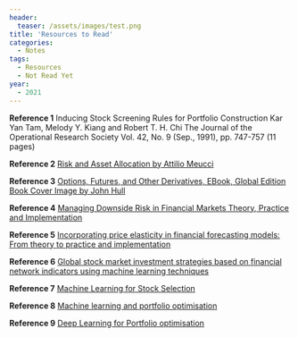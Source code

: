 ```yaml
---
header:
  teaser: /assets/images/test.png
title: 'Resources to Read'
categories:
  - Notes
tags:
  - Resources
  - Not Read Yet
year:
  - 2021
---
```


**Reference 1** 
Inducing Stock Screening Rules for Portfolio Construction
Kar Yan Tam, Melody Y. Kiang and Robert T. H. Chi 
The Journal of the Operational Research Society
Vol. 42, No. 9 (Sep., 1991), pp. 747-757 (11 pages)

**Reference 2** 
[Risk and Asset Allocation by Attilio Meucci](https://link-springer-com.libproxy.york.ac.uk/content/pdf/10.1007%2F978-3-540-27904-4.pdf)

**Reference 3**
[Options, Futures, and Other Derivatives, EBook, Global Edition Book Cover Image by John Hull](https://ebookcentral-proquest-com.libproxy.york.ac.uk/lib/york-ebooks/reader.action?docID=5186416)

**Reference 4**
[Managing Downside Risk in Financial Markets Theory, Practice and Implementation](https://www-sciencedirect-com.libproxy.york.ac.uk/book/9780750648639/managing-downside-risk-in-financial-markets)

**Reference 5**
[Incorporating price elasticity in financial forecasting models: From theory to practice and implementation](https://www-tandfonline-com.libproxy.york.ac.uk/doi/full/10.1080/08832323.2018.1507989)

**Reference 6**
[Global stock market investment strategies based on financial network indicators using machine learning techniques](https://www.sciencedirect.com/science/article/abs/pii/S0957417418305761)

**Reference 7**
[Machine Learning for Stock Selection](https://www.tandfonline.com/doi/abs/10.1080/0015198X.2019.1596678)

**Reference 8**
[Machine learning and portfolio optimisation](http://www.optimization-online.org/DB_FILE/2014/11/4625.pdf)

**Reference 9**
[Deep Learning for Portfolio optimisation](https://jfds.pm-research.com/content/iijjfds/2/4/8.full.pdf)